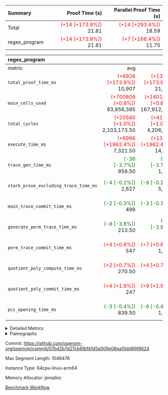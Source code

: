 | Summary | Proof Time (s) | Parallel Proof Time (s) |
|:---|---:|---:|
| Total | <span style='color: red'>(+14 [+173.9%])</span> 21.81 | <span style='color: red'>(+14 [+293.4%])</span> 18.59 |
| regex_program | <span style='color: red'>(+14 [+173.9%])</span> 21.81 | <span style='color: red'>(+7 [+166.4%])</span> 11.75 |


| regex_program |||||
|:---|---:|---:|---:|---:|
|metric|avg|sum|max|min|
| `total_proof_time_ms ` | <span style='color: red'>(+6926 [+173.9%])</span> 10,907 | <span style='color: red'>(+13851 [+173.9%])</span> 21,814 | <span style='color: red'>(+7340 [+166.4%])</span> 11,752 | <span style='color: red'>(+6511 [+183.4%])</span> 10,062 |
| `main_cells_used     ` | <span style='color: red'>(+700809 [+0.8%])</span> 83,956,385 | <span style='color: red'>(+1401618 [+0.8%])</span> 167,912,770 | <span style='color: green'>(-206265 [-0.2%])</span> 93,294,534 | <span style='color: red'>(+1607883 [+2.2%])</span> 74,618,236 |
| `total_cycles        ` | <span style='color: red'>(+20560 [+1.0%])</span> 2,103,173.50 | <span style='color: red'>(+41121 [+1.0%])</span> 4,206,347 | <span style='color: green'>(-3232 [-0.1%])</span> 2,240,483 | <span style='color: red'>(+44353 [+2.3%])</span> 1,965,864 |
| `execute_time_ms     ` | <span style='color: red'>(+6966 [+1962.4%])</span> 7,321.50 | <span style='color: red'>(+13933 [+1962.4%])</span> 14,643 | <span style='color: red'>(+7408 [+1870.7%])</span> 7,804 | <span style='color: red'>(+6525 [+2078.0%])</span> 6,839 |
| `trace_gen_time_ms   ` | <span style='color: green'>(-36 [-3.7%])</span> 958.50 | <span style='color: green'>(-73 [-3.7%])</span> 1,917 | <span style='color: green'>(-71 [-6.0%])</span> 1,109 | <span style='color: green'>(-2 [-0.2%])</span> 808 |
| `stark_prove_excluding_trace_time_ms` | <span style='color: green'>(-4 [-0.2%])</span> 2,627 | <span style='color: green'>(-9 [-0.2%])</span> 5,254 | <span style='color: red'>(+3 [+0.1%])</span> 2,839 | <span style='color: green'>(-12 [-0.5%])</span> 2,415 |
| `main_trace_commit_time_ms` | <span style='color: green'>(-2 [-0.3%])</span> 499 | <span style='color: green'>(-3 [-0.3%])</span> 998 | <span style='color: green'>(-6 [-1.1%])</span> 553 | <span style='color: red'>(+3 [+0.7%])</span> 445 |
| `generate_perm_trace_time_ms` | <span style='color: green'>(-8 [-3.8%])</span> 213.50 | <span style='color: green'>(-17 [-3.8%])</span> 427 | <span style='color: green'>(-18 [-7.7%])</span> 215 | <span style='color: red'>(+1 [+0.5%])</span> 212 |
| `perm_trace_commit_time_ms` | <span style='color: red'>(+4 [+0.6%])</span> 547 | <span style='color: red'>(+7 [+0.6%])</span> 1,094 | <span style='color: red'>(+3 [+0.5%])</span> 574 | <span style='color: red'>(+4 [+0.8%])</span> 520 |
| `quotient_poly_compute_time_ms` | <span style='color: red'>(+2 [+0.7%])</span> 270.50 | <span style='color: red'>(+4 [+0.7%])</span> 541 | <span style='color: red'>(+2 [+0.7%])</span> 296 | <span style='color: red'>(+2 [+0.8%])</span> 245 |
| `quotient_poly_commit_time_ms` | <span style='color: red'>(+4 [+1.9%])</span> 247 | <span style='color: red'>(+9 [+1.9%])</span> 494 | <span style='color: red'>(+10 [+3.7%])</span> 283 | <span style='color: green'>(-1 [-0.5%])</span> 211 |
| `pcs_opening_time_ms ` | <span style='color: green'>(-3 [-0.4%])</span> 839.50 | <span style='color: green'>(-6 [-0.4%])</span> 1,679 | <span style='color: red'>(+14 [+1.6%])</span> 907 | <span style='color: green'>(-20 [-2.5%])</span> 772 |



<details>
<summary>Detailed Metrics</summary>

| group | num_segments | keygen_time_ms | commit_exe_time_ms |
| --- | --- | --- | --- |
| regex_program | 2 | 553 | 21 | 

| group | air_name | quotient_deg | interactions | constraints |
| --- | --- | --- | --- | --- |
| regex_program | AccessAdapterAir<16> | 2 | 5 | 12 | 
| regex_program | AccessAdapterAir<2> | 2 | 5 | 12 | 
| regex_program | AccessAdapterAir<32> | 2 | 5 | 12 | 
| regex_program | AccessAdapterAir<4> | 2 | 5 | 12 | 
| regex_program | AccessAdapterAir<8> | 2 | 5 | 12 | 
| regex_program | BitwiseOperationLookupAir<8> | 2 | 2 | 4 | 
| regex_program | KeccakVmAir | 2 | 321 | 4,513 | 
| regex_program | MemoryMerkleAir<8> | 2 | 4 | 39 | 
| regex_program | PersistentBoundaryAir<8> | 2 | 3 | 7 | 
| regex_program | PhantomAir | 2 | 3 | 5 | 
| regex_program | Poseidon2PeripheryAir<BabyBearParameters>, 1> | 2 | 1 | 286 | 
| regex_program | ProgramAir | 1 | 1 | 4 | 
| regex_program | RangeTupleCheckerAir<2> | 1 | 1 | 4 | 
| regex_program | Rv32HintStoreAir | 2 | 18 | 28 | 
| regex_program | VariableRangeCheckerAir | 1 | 1 | 4 | 
| regex_program | VmAirWrapper<Rv32BaseAluAdapterAir, BaseAluCoreAir<4, 8> | 2 | 20 | 37 | 
| regex_program | VmAirWrapper<Rv32BaseAluAdapterAir, LessThanCoreAir<4, 8> | 2 | 18 | 40 | 
| regex_program | VmAirWrapper<Rv32BaseAluAdapterAir, ShiftCoreAir<4, 8> | 2 | 24 | 91 | 
| regex_program | VmAirWrapper<Rv32BranchAdapterAir, BranchEqualCoreAir<4> | 2 | 11 | 20 | 
| regex_program | VmAirWrapper<Rv32BranchAdapterAir, BranchLessThanCoreAir<4, 8> | 2 | 13 | 35 | 
| regex_program | VmAirWrapper<Rv32CondRdWriteAdapterAir, Rv32JalLuiCoreAir> | 2 | 10 | 18 | 
| regex_program | VmAirWrapper<Rv32JalrAdapterAir, Rv32JalrCoreAir> | 2 | 16 | 20 | 
| regex_program | VmAirWrapper<Rv32LoadStoreAdapterAir, LoadSignExtendCoreAir<4, 8> | 2 | 18 | 33 | 
| regex_program | VmAirWrapper<Rv32LoadStoreAdapterAir, LoadStoreCoreAir<4> | 2 | 17 | 40 | 
| regex_program | VmAirWrapper<Rv32MultAdapterAir, DivRemCoreAir<4, 8> | 2 | 25 | 84 | 
| regex_program | VmAirWrapper<Rv32MultAdapterAir, MulHCoreAir<4, 8> | 2 | 24 | 31 | 
| regex_program | VmAirWrapper<Rv32MultAdapterAir, MultiplicationCoreAir<4, 8> | 2 | 19 | 19 | 
| regex_program | VmAirWrapper<Rv32RdWriteAdapterAir, Rv32AuipcCoreAir> | 2 | 12 | 14 | 
| regex_program | VmConnectorAir | 2 | 5 | 11 | 

| group | air_name | dsl_ir | opcode | segment | cells_used |
| --- | --- | --- | --- | --- | --- |
| regex_program | <Rv32BaseAluAdapterAir,BaseAluCoreAir<4, 8>> |  | ADD | 0 | 19,877,472 | 
| regex_program | <Rv32BaseAluAdapterAir,BaseAluCoreAir<4, 8>> |  | ADD | 1 | 17,456,544 | 
| regex_program | <Rv32BaseAluAdapterAir,BaseAluCoreAir<4, 8>> |  | AND | 0 | 1,128,456 | 
| regex_program | <Rv32BaseAluAdapterAir,BaseAluCoreAir<4, 8>> |  | AND | 1 | 782,640 | 
| regex_program | <Rv32BaseAluAdapterAir,BaseAluCoreAir<4, 8>> |  | OR | 0 | 593,316 | 
| regex_program | <Rv32BaseAluAdapterAir,BaseAluCoreAir<4, 8>> |  | OR | 1 | 254,952 | 
| regex_program | <Rv32BaseAluAdapterAir,BaseAluCoreAir<4, 8>> |  | SUB | 0 | 778,032 | 
| regex_program | <Rv32BaseAluAdapterAir,BaseAluCoreAir<4, 8>> |  | SUB | 1 | 754,848 | 
| regex_program | <Rv32BaseAluAdapterAir,BaseAluCoreAir<4, 8>> |  | XOR | 0 | 179,280 | 
| regex_program | <Rv32BaseAluAdapterAir,BaseAluCoreAir<4, 8>> |  | XOR | 1 | 164,916 | 
| regex_program | <Rv32BaseAluAdapterAir,LessThanCoreAir<4, 8>> |  | SLT | 0 | 185 | 
| regex_program | <Rv32BaseAluAdapterAir,LessThanCoreAir<4, 8>> |  | SLTU | 0 | 630,961 | 
| regex_program | <Rv32BaseAluAdapterAir,LessThanCoreAir<4, 8>> |  | SLTU | 1 | 606,467 | 
| regex_program | <Rv32BaseAluAdapterAir,ShiftCoreAir<4, 8>> |  | SLL | 0 | 5,846,907 | 
| regex_program | <Rv32BaseAluAdapterAir,ShiftCoreAir<4, 8>> |  | SLL | 1 | 5,712,287 | 
| regex_program | <Rv32BaseAluAdapterAir,ShiftCoreAir<4, 8>> |  | SRA | 1 | 53 | 
| regex_program | <Rv32BaseAluAdapterAir,ShiftCoreAir<4, 8>> |  | SRL | 0 | 269,611 | 
| regex_program | <Rv32BaseAluAdapterAir,ShiftCoreAir<4, 8>> |  | SRL | 1 | 53 | 
| regex_program | <Rv32BranchAdapterAir,BranchEqualCoreAir<4>> |  | BEQ | 0 | 2,495,558 | 
| regex_program | <Rv32BranchAdapterAir,BranchEqualCoreAir<4>> |  | BEQ | 1 | 1,895,348 | 
| regex_program | <Rv32BranchAdapterAir,BranchEqualCoreAir<4>> |  | BNE | 0 | 1,734,902 | 
| regex_program | <Rv32BranchAdapterAir,BranchEqualCoreAir<4>> |  | BNE | 1 | 1,227,408 | 
| regex_program | <Rv32BranchAdapterAir,BranchLessThanCoreAir<4, 8>> |  | BGE | 0 | 9,408 | 
| regex_program | <Rv32BranchAdapterAir,BranchLessThanCoreAir<4, 8>> |  | BGEU | 0 | 1,951,744 | 
| regex_program | <Rv32BranchAdapterAir,BranchLessThanCoreAir<4, 8>> |  | BGEU | 1 | 1,951,072 | 
| regex_program | <Rv32BranchAdapterAir,BranchLessThanCoreAir<4, 8>> |  | BLT | 0 | 91,392 | 
| regex_program | <Rv32BranchAdapterAir,BranchLessThanCoreAir<4, 8>> |  | BLT | 1 | 73,024 | 
| regex_program | <Rv32BranchAdapterAir,BranchLessThanCoreAir<4, 8>> |  | BLTU | 0 | 1,264,864 | 
| regex_program | <Rv32BranchAdapterAir,BranchLessThanCoreAir<4, 8>> |  | BLTU | 1 | 1,003,616 | 
| regex_program | <Rv32CondRdWriteAdapterAir,Rv32JalLuiCoreAir> |  | JAL | 0 | 518,094 | 
| regex_program | <Rv32CondRdWriteAdapterAir,Rv32JalLuiCoreAir> |  | JAL | 1 | 506,358 | 
| regex_program | <Rv32CondRdWriteAdapterAir,Rv32JalLuiCoreAir> |  | LUI | 0 | 418,626 | 
| regex_program | <Rv32CondRdWriteAdapterAir,Rv32JalLuiCoreAir> |  | LUI | 1 | 379,566 | 
| regex_program | <Rv32JalrAdapterAir,Rv32JalrCoreAir> |  | JALR | 0 | 1,869,728 | 
| regex_program | <Rv32JalrAdapterAir,Rv32JalrCoreAir> |  | JALR | 1 | 1,778,308 | 
| regex_program | <Rv32LoadStoreAdapterAir,LoadSignExtendCoreAir<4, 8>> |  | LOADB | 0 | 24,876 | 
| regex_program | <Rv32LoadStoreAdapterAir,LoadSignExtendCoreAir<4, 8>> |  | LOADB | 1 | 72 | 
| regex_program | <Rv32LoadStoreAdapterAir,LoadSignExtendCoreAir<4, 8>> |  | LOADH | 0 | 288 | 
| regex_program | <Rv32LoadStoreAdapterAir,LoadStoreCoreAir<4>> |  | LOADBU | 0 | 641,650 | 
| regex_program | <Rv32LoadStoreAdapterAir,LoadStoreCoreAir<4>> |  | LOADBU | 1 | 492,287 | 
| regex_program | <Rv32LoadStoreAdapterAir,LoadStoreCoreAir<4>> |  | LOADHU | 0 | 3,813 | 
| regex_program | <Rv32LoadStoreAdapterAir,LoadStoreCoreAir<4>> |  | LOADHU | 1 | 82 | 
| regex_program | <Rv32LoadStoreAdapterAir,LoadStoreCoreAir<4>> |  | LOADW | 0 | 24,436,492 | 
| regex_program | <Rv32LoadStoreAdapterAir,LoadStoreCoreAir<4>> |  | LOADW | 1 | 22,949,176 | 
| regex_program | <Rv32LoadStoreAdapterAir,LoadStoreCoreAir<4>> |  | STOREB | 0 | 522,135 | 
| regex_program | <Rv32LoadStoreAdapterAir,LoadStoreCoreAir<4>> |  | STOREB | 1 | 492 | 
| regex_program | <Rv32LoadStoreAdapterAir,LoadStoreCoreAir<4>> |  | STOREH | 0 | 413,034 | 
| regex_program | <Rv32LoadStoreAdapterAir,LoadStoreCoreAir<4>> |  | STOREW | 0 | 16,971,171 | 
| regex_program | <Rv32LoadStoreAdapterAir,LoadStoreCoreAir<4>> |  | STOREW | 1 | 14,690,997 | 
| regex_program | <Rv32MultAdapterAir,DivRemCoreAir<4, 8>> |  | DIVU | 0 | 6,726 | 
| regex_program | <Rv32MultAdapterAir,MulHCoreAir<4, 8>> |  | MULHU | 0 | 9,477 | 
| regex_program | <Rv32MultAdapterAir,MultiplicationCoreAir<4, 8>> |  | MUL | 0 | 808,604 | 
| regex_program | <Rv32MultAdapterAir,MultiplicationCoreAir<4, 8>> |  | MUL | 1 | 806,093 | 
| regex_program | <Rv32RdWriteAdapterAir,Rv32AuipcCoreAir> |  | AUIPC | 0 | 412,280 | 
| regex_program | <Rv32RdWriteAdapterAir,Rv32AuipcCoreAir> |  | AUIPC | 1 | 377,700 | 
| regex_program | KeccakVmAir |  | KECCAK256 | 1 | 75,912 | 
| regex_program | PhantomAir |  | PHANTOM | 0 | 6 | 
| regex_program | Rv32HintStoreAir |  | HINT_BUFFER | 0 | 408,512 | 
| regex_program | Rv32HintStoreAir |  | HINT_STOREW | 0 | 32 | 

| group | air_name | segment | rows | prep_cols | perm_cols | main_cols | cells |
| --- | --- | --- | --- | --- | --- | --- | --- |
| regex_program | AccessAdapterAir<2> | 1 | 64 |  | 16 | 11 | 1,728 | 
| regex_program | AccessAdapterAir<4> | 1 | 32 |  | 16 | 13 | 928 | 
| regex_program | AccessAdapterAir<8> | 0 | 131,072 |  | 16 | 17 | 4,325,376 | 
| regex_program | AccessAdapterAir<8> | 1 | 2,048 |  | 16 | 17 | 67,584 | 
| regex_program | BitwiseOperationLookupAir<8> | 0 | 65,536 | 3 | 8 | 2 | 655,360 | 
| regex_program | BitwiseOperationLookupAir<8> | 1 | 65,536 | 3 | 8 | 2 | 655,360 | 
| regex_program | KeccakVmAir | 0 | 1 |  | 1,056 | 3,163 | 4,219 | 
| regex_program | KeccakVmAir | 1 | 32 |  | 1,056 | 3,163 | 135,008 | 
| regex_program | MemoryMerkleAir<8> | 0 | 131,072 |  | 16 | 32 | 6,291,456 | 
| regex_program | MemoryMerkleAir<8> | 1 | 4,096 |  | 16 | 32 | 196,608 | 
| regex_program | PersistentBoundaryAir<8> | 0 | 131,072 |  | 12 | 20 | 4,194,304 | 
| regex_program | PersistentBoundaryAir<8> | 1 | 2,048 |  | 12 | 20 | 65,536 | 
| regex_program | PhantomAir | 0 | 1 |  | 12 | 6 | 18 | 
| regex_program | PhantomAir | 1 | 1 |  | 12 | 6 | 18 | 
| regex_program | Poseidon2PeripheryAir<BabyBearParameters>, 1> | 0 | 16,384 |  | 8 | 300 | 5,046,272 | 
| regex_program | Poseidon2PeripheryAir<BabyBearParameters>, 1> | 1 | 2,048 |  | 8 | 300 | 630,784 | 
| regex_program | ProgramAir | 0 | 131,072 |  | 8 | 10 | 2,359,296 | 
| regex_program | ProgramAir | 1 | 131,072 |  | 8 | 10 | 2,359,296 | 
| regex_program | RangeTupleCheckerAir<2> | 0 | 524,288 | 2 | 8 | 1 | 4,718,592 | 
| regex_program | RangeTupleCheckerAir<2> | 1 | 524,288 | 2 | 8 | 1 | 4,718,592 | 
| regex_program | Rv32HintStoreAir | 0 | 16,384 |  | 44 | 32 | 1,245,184 | 
| regex_program | VariableRangeCheckerAir | 0 | 262,144 | 2 | 8 | 1 | 2,359,296 | 
| regex_program | VariableRangeCheckerAir | 1 | 262,144 | 2 | 8 | 1 | 2,359,296 | 
| regex_program | VmAirWrapper<Rv32BaseAluAdapterAir, BaseAluCoreAir<4, 8> | 0 | 1,048,576 |  | 52 | 36 | 92,274,688 | 
| regex_program | VmAirWrapper<Rv32BaseAluAdapterAir, BaseAluCoreAir<4, 8> | 1 | 1,048,576 |  | 52 | 36 | 92,274,688 | 
| regex_program | VmAirWrapper<Rv32BaseAluAdapterAir, LessThanCoreAir<4, 8> | 0 | 32,768 |  | 40 | 37 | 2,523,136 | 
| regex_program | VmAirWrapper<Rv32BaseAluAdapterAir, LessThanCoreAir<4, 8> | 1 | 32,768 |  | 40 | 37 | 2,523,136 | 
| regex_program | VmAirWrapper<Rv32BaseAluAdapterAir, ShiftCoreAir<4, 8> | 0 | 131,072 |  | 52 | 53 | 13,762,560 | 
| regex_program | VmAirWrapper<Rv32BaseAluAdapterAir, ShiftCoreAir<4, 8> | 1 | 131,072 |  | 52 | 53 | 13,762,560 | 
| regex_program | VmAirWrapper<Rv32BranchAdapterAir, BranchEqualCoreAir<4> | 0 | 262,144 |  | 28 | 26 | 14,155,776 | 
| regex_program | VmAirWrapper<Rv32BranchAdapterAir, BranchEqualCoreAir<4> | 1 | 131,072 |  | 28 | 26 | 7,077,888 | 
| regex_program | VmAirWrapper<Rv32BranchAdapterAir, BranchLessThanCoreAir<4, 8> | 0 | 131,072 |  | 32 | 32 | 8,388,608 | 
| regex_program | VmAirWrapper<Rv32BranchAdapterAir, BranchLessThanCoreAir<4, 8> | 1 | 131,072 |  | 32 | 32 | 8,388,608 | 
| regex_program | VmAirWrapper<Rv32CondRdWriteAdapterAir, Rv32JalLuiCoreAir> | 0 | 65,536 |  | 28 | 18 | 3,014,656 | 
| regex_program | VmAirWrapper<Rv32CondRdWriteAdapterAir, Rv32JalLuiCoreAir> | 1 | 65,536 |  | 28 | 18 | 3,014,656 | 
| regex_program | VmAirWrapper<Rv32JalrAdapterAir, Rv32JalrCoreAir> | 0 | 131,072 |  | 36 | 28 | 8,388,608 | 
| regex_program | VmAirWrapper<Rv32JalrAdapterAir, Rv32JalrCoreAir> | 1 | 65,536 |  | 36 | 28 | 4,194,304 | 
| regex_program | VmAirWrapper<Rv32LoadStoreAdapterAir, LoadSignExtendCoreAir<4, 8> | 0 | 1,024 |  | 52 | 36 | 90,112 | 
| regex_program | VmAirWrapper<Rv32LoadStoreAdapterAir, LoadSignExtendCoreAir<4, 8> | 1 | 2 |  | 52 | 36 | 176 | 
| regex_program | VmAirWrapper<Rv32LoadStoreAdapterAir, LoadStoreCoreAir<4> | 0 | 1,048,576 |  | 52 | 41 | 97,517,568 | 
| regex_program | VmAirWrapper<Rv32LoadStoreAdapterAir, LoadStoreCoreAir<4> | 1 | 1,048,576 |  | 52 | 41 | 97,517,568 | 
| regex_program | VmAirWrapper<Rv32MultAdapterAir, DivRemCoreAir<4, 8> | 0 | 128 |  | 72 | 59 | 16,768 | 
| regex_program | VmAirWrapper<Rv32MultAdapterAir, MulHCoreAir<4, 8> | 0 | 256 |  | 72 | 39 | 28,416 | 
| regex_program | VmAirWrapper<Rv32MultAdapterAir, MultiplicationCoreAir<4, 8> | 0 | 32,768 |  | 52 | 31 | 2,719,744 | 
| regex_program | VmAirWrapper<Rv32MultAdapterAir, MultiplicationCoreAir<4, 8> | 1 | 32,768 |  | 52 | 31 | 2,719,744 | 
| regex_program | VmAirWrapper<Rv32RdWriteAdapterAir, Rv32AuipcCoreAir> | 0 | 32,768 |  | 28 | 20 | 1,572,864 | 
| regex_program | VmAirWrapper<Rv32RdWriteAdapterAir, Rv32AuipcCoreAir> | 1 | 32,768 |  | 28 | 20 | 1,572,864 | 
| regex_program | VmConnectorAir | 0 | 2 | 1 | 16 | 5 | 42 | 
| regex_program | VmConnectorAir | 1 | 2 | 1 | 16 | 5 | 42 | 

| group | chip_name | segment | rows_used |
| --- | --- | --- | --- |
| regex_program | <Rv32BaseAluAdapterAir,BaseAluCoreAir<4, 8>> | 0 | 626,571 | 
| regex_program | <Rv32BaseAluAdapterAir,BaseAluCoreAir<4, 8>> | 1 | 539,275 | 
| regex_program | <Rv32BaseAluAdapterAir,LessThanCoreAir<4, 8>> | 0 | 17,058 | 
| regex_program | <Rv32BaseAluAdapterAir,LessThanCoreAir<4, 8>> | 1 | 16,391 | 
| regex_program | <Rv32BaseAluAdapterAir,ShiftCoreAir<4, 8>> | 0 | 115,406 | 
| regex_program | <Rv32BaseAluAdapterAir,ShiftCoreAir<4, 8>> | 1 | 107,781 | 
| regex_program | <Rv32BranchAdapterAir,BranchEqualCoreAir<4>> | 0 | 162,710 | 
| regex_program | <Rv32BranchAdapterAir,BranchEqualCoreAir<4>> | 1 | 120,106 | 
| regex_program | <Rv32BranchAdapterAir,BranchLessThanCoreAir<4, 8>> | 0 | 103,669 | 
| regex_program | <Rv32BranchAdapterAir,BranchLessThanCoreAir<4, 8>> | 1 | 94,616 | 
| regex_program | <Rv32CondRdWriteAdapterAir,Rv32JalLuiCoreAir> | 0 | 52,040 | 
| regex_program | <Rv32CondRdWriteAdapterAir,Rv32JalLuiCoreAir> | 1 | 49,218 | 
| regex_program | <Rv32JalrAdapterAir,Rv32JalrCoreAir> | 0 | 66,776 | 
| regex_program | <Rv32JalrAdapterAir,Rv32JalrCoreAir> | 1 | 63,511 | 
| regex_program | <Rv32LoadStoreAdapterAir,LoadSignExtendCoreAir<4, 8>> | 0 | 699 | 
| regex_program | <Rv32LoadStoreAdapterAir,LoadSignExtendCoreAir<4, 8>> | 1 | 2 | 
| regex_program | <Rv32LoadStoreAdapterAir,LoadStoreCoreAir<4>> | 0 | 1,048,495 | 
| regex_program | <Rv32LoadStoreAdapterAir,LoadStoreCoreAir<4>> | 1 | 930,075 | 
| regex_program | <Rv32MultAdapterAir,DivRemCoreAir<4, 8>> | 0 | 114 | 
| regex_program | <Rv32MultAdapterAir,MulHCoreAir<4, 8>> | 0 | 243 | 
| regex_program | <Rv32MultAdapterAir,MultiplicationCoreAir<4, 8>> | 0 | 26,084 | 
| regex_program | <Rv32MultAdapterAir,MultiplicationCoreAir<4, 8>> | 1 | 26,003 | 
| regex_program | <Rv32RdWriteAdapterAir,Rv32AuipcCoreAir> | 0 | 20,615 | 
| regex_program | <Rv32RdWriteAdapterAir,Rv32AuipcCoreAir> | 1 | 18,885 | 
| regex_program | AccessAdapter<2> | 1 | 42 | 
| regex_program | AccessAdapter<4> | 1 | 22 | 
| regex_program | AccessAdapter<8> | 0 | 69,142 | 
| regex_program | AccessAdapter<8> | 1 | 1,420 | 
| regex_program | Arc<BabyBearParameters>, 1> | 0 | 13,891 | 
| regex_program | Arc<BabyBearParameters>, 1> | 1 | 1,853 | 
| regex_program | BitwiseOperationLookupAir<8> | 0 | 65,536 | 
| regex_program | BitwiseOperationLookupAir<8> | 1 | 65,536 | 
| regex_program | Boundary | 0 | 69,142 | 
| regex_program | Boundary | 1 | 1,420 | 
| regex_program | KeccakVmAir | 1 | 24 | 
| regex_program | Merkle | 0 | 70,354 | 
| regex_program | Merkle | 1 | 2,148 | 
| regex_program | PhantomAir | 0 | 1 | 
| regex_program | ProgramChip | 0 | 90,248 | 
| regex_program | ProgramChip | 1 | 90,248 | 
| regex_program | RangeTupleCheckerAir<2> | 0 | 524,288 | 
| regex_program | RangeTupleCheckerAir<2> | 1 | 524,288 | 
| regex_program | Rv32HintStoreAir | 0 | 12,767 | 
| regex_program | VariableRangeCheckerAir | 0 | 262,144 | 
| regex_program | VariableRangeCheckerAir | 1 | 262,144 | 
| regex_program | VmConnectorAir | 0 | 2 | 
| regex_program | VmConnectorAir | 1 | 2 | 

| group | dsl_ir | opcode | segment | frequency |
| --- | --- | --- | --- | --- |
| regex_program |  | ADD | 0 | 552,152 | 
| regex_program |  | ADD | 1 | 484,904 | 
| regex_program |  | AND | 0 | 31,346 | 
| regex_program |  | AND | 1 | 21,740 | 
| regex_program |  | AUIPC | 0 | 20,615 | 
| regex_program |  | AUIPC | 1 | 18,885 | 
| regex_program |  | BEQ | 0 | 95,983 | 
| regex_program |  | BEQ | 1 | 72,898 | 
| regex_program |  | BGE | 0 | 294 | 
| regex_program |  | BGEU | 0 | 60,992 | 
| regex_program |  | BGEU | 1 | 60,971 | 
| regex_program |  | BLT | 0 | 2,856 | 
| regex_program |  | BLT | 1 | 2,282 | 
| regex_program |  | BLTU | 0 | 39,527 | 
| regex_program |  | BLTU | 1 | 31,363 | 
| regex_program |  | BNE | 0 | 66,727 | 
| regex_program |  | BNE | 1 | 47,208 | 
| regex_program |  | DIVU | 0 | 114 | 
| regex_program |  | HINT_BUFFER | 0 | 1 | 
| regex_program |  | HINT_STOREW | 0 | 1 | 
| regex_program |  | JAL | 0 | 28,783 | 
| regex_program |  | JAL | 1 | 28,131 | 
| regex_program |  | JALR | 0 | 66,776 | 
| regex_program |  | JALR | 1 | 63,511 | 
| regex_program |  | KECCAK256 | 1 | 1 | 
| regex_program |  | LOADB | 0 | 691 | 
| regex_program |  | LOADB | 1 | 2 | 
| regex_program |  | LOADBU | 0 | 15,650 | 
| regex_program |  | LOADBU | 1 | 12,007 | 
| regex_program |  | LOADH | 0 | 8 | 
| regex_program |  | LOADHU | 0 | 93 | 
| regex_program |  | LOADHU | 1 | 2 | 
| regex_program |  | LOADW | 0 | 596,012 | 
| regex_program |  | LOADW | 1 | 559,736 | 
| regex_program |  | LUI | 0 | 23,257 | 
| regex_program |  | LUI | 1 | 21,087 | 
| regex_program |  | MUL | 0 | 26,084 | 
| regex_program |  | MUL | 1 | 26,003 | 
| regex_program |  | MULHU | 0 | 243 | 
| regex_program |  | OR | 0 | 16,481 | 
| regex_program |  | OR | 1 | 7,082 | 
| regex_program |  | PHANTOM | 0 | 1 | 
| regex_program |  | SLL | 0 | 110,319 | 
| regex_program |  | SLL | 1 | 107,779 | 
| regex_program |  | SLT | 0 | 5 | 
| regex_program |  | SLTU | 0 | 17,053 | 
| regex_program |  | SLTU | 1 | 16,391 | 
| regex_program |  | SRA | 1 | 1 | 
| regex_program |  | SRL | 0 | 5,087 | 
| regex_program |  | SRL | 1 | 1 | 
| regex_program |  | STOREB | 0 | 12,735 | 
| regex_program |  | STOREB | 1 | 12 | 
| regex_program |  | STOREH | 0 | 10,074 | 
| regex_program |  | STOREW | 0 | 413,931 | 
| regex_program |  | STOREW | 1 | 358,318 | 
| regex_program |  | SUB | 0 | 21,612 | 
| regex_program |  | SUB | 1 | 20,968 | 
| regex_program |  | XOR | 0 | 4,980 | 
| regex_program |  | XOR | 1 | 4,581 | 

| group | segment | trace_gen_time_ms | total_proof_time_ms | total_cycles | total_cells | stark_prove_excluding_trace_time_ms | quotient_poly_compute_time_ms | quotient_poly_commit_time_ms | perm_trace_commit_time_ms | pcs_opening_time_ms | main_trace_commit_time_ms | main_cells_used | generate_perm_trace_time_ms | execute_time_ms |
| --- | --- | --- | --- | --- | --- | --- | --- | --- | --- | --- | --- | --- | --- | --- |
| regex_program | 0 | 1,109 | 11,752 | 2,240,483 | 275,652,919 | 2,839 | 296 | 283 | 574 | 907 | 553 | 93,294,534 | 215 | 7,804 | 
| regex_program | 1 | 808 | 10,062 | 1,965,864 | 244,236,972 | 2,415 | 245 | 211 | 520 | 772 | 445 | 74,618,236 | 212 | 6,839 | 

| group | segment | trace_height_constraint | weighted_sum | threshold |
| --- | --- | --- | --- | --- |
| regex_program | 0 | 0 | 5,868,296 | 2,013,265,921 | 
| regex_program | 0 | 1 | 16,687,450 | 2,013,265,921 | 
| regex_program | 0 | 2 | 2,934,148 | 2,013,265,921 | 
| regex_program | 0 | 3 | 19,705,182 | 2,013,265,921 | 
| regex_program | 0 | 4 | 524,288 | 2,013,265,921 | 
| regex_program | 0 | 5 | 262,144 | 2,013,265,921 | 
| regex_program | 0 | 6 | 6,668,938 | 2,013,265,921 | 
| regex_program | 0 | 7 | 134,144 | 2,013,265,921 | 
| regex_program | 0 | 8 | 53,849,550 | 2,013,265,921 | 
| regex_program | 1 | 0 | 5,439,562 | 2,013,265,921 | 
| regex_program | 1 | 1 | 15,281,260 | 2,013,265,921 | 
| regex_program | 1 | 2 | 2,719,781 | 2,013,265,921 | 
| regex_program | 1 | 3 | 18,291,734 | 2,013,265,921 | 
| regex_program | 1 | 4 | 14,336 | 2,013,265,921 | 
| regex_program | 1 | 5 | 6,144 | 2,013,265,921 | 
| regex_program | 1 | 6 | 6,558,016 | 2,013,265,921 | 
| regex_program | 1 | 7 | 131,072 | 2,013,265,921 | 
| regex_program | 1 | 8 | 49,492,529 | 2,013,265,921 | 

</details>


<details>
<summary>Flamegraphs</summary>

[![](https://openvm-public-data-sandbox-us-east-1.s3.us-east-1.amazonaws.com/benchmark/github/flamegraphs/regex-07bd2b7d27cb6fbf41d5a009e06ea10dd99f8624/regex-regex_program.dsl_ir.opcode.air_name.cells_used.reverse.svg)](https://openvm-public-data-sandbox-us-east-1.s3.us-east-1.amazonaws.com/benchmark/github/flamegraphs/regex-07bd2b7d27cb6fbf41d5a009e06ea10dd99f8624/regex-regex_program.dsl_ir.opcode.air_name.cells_used.reverse.svg)
[![](https://openvm-public-data-sandbox-us-east-1.s3.us-east-1.amazonaws.com/benchmark/github/flamegraphs/regex-07bd2b7d27cb6fbf41d5a009e06ea10dd99f8624/regex-regex_program.dsl_ir.opcode.air_name.cells_used.svg)](https://openvm-public-data-sandbox-us-east-1.s3.us-east-1.amazonaws.com/benchmark/github/flamegraphs/regex-07bd2b7d27cb6fbf41d5a009e06ea10dd99f8624/regex-regex_program.dsl_ir.opcode.air_name.cells_used.svg)
[![](https://openvm-public-data-sandbox-us-east-1.s3.us-east-1.amazonaws.com/benchmark/github/flamegraphs/regex-07bd2b7d27cb6fbf41d5a009e06ea10dd99f8624/regex-regex_program.dsl_ir.opcode.frequency.reverse.svg)](https://openvm-public-data-sandbox-us-east-1.s3.us-east-1.amazonaws.com/benchmark/github/flamegraphs/regex-07bd2b7d27cb6fbf41d5a009e06ea10dd99f8624/regex-regex_program.dsl_ir.opcode.frequency.reverse.svg)
[![](https://openvm-public-data-sandbox-us-east-1.s3.us-east-1.amazonaws.com/benchmark/github/flamegraphs/regex-07bd2b7d27cb6fbf41d5a009e06ea10dd99f8624/regex-regex_program.dsl_ir.opcode.frequency.svg)](https://openvm-public-data-sandbox-us-east-1.s3.us-east-1.amazonaws.com/benchmark/github/flamegraphs/regex-07bd2b7d27cb6fbf41d5a009e06ea10dd99f8624/regex-regex_program.dsl_ir.opcode.frequency.svg)

</details>

Commit: https://github.com/openvm-org/openvm/commit/07bd2b7d27cb6fbf41d5a009e06ea10dd99f8624

Max Segment Length: 1048476

Instance Type: 64cpu-linux-arm64

Memory Allocator: jemalloc

[Benchmark Workflow](https://github.com/openvm-org/openvm/actions/runs/15570416921)
